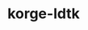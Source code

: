 ---
layout: module
title: korge-ldtk
category: Tilemaps
link: https://github.com/korlibs/korge-ldtk/tree/main/korge-ldtk
---